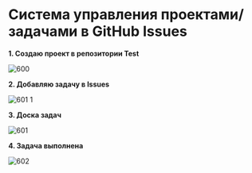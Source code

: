 # Система управления проектами/задачами в GitHub Issues

**1. Создаю проект в репозитории Test**

![600](https://github.com/deionnle/Test/assets/163460308/834e414e-9b39-4df1-874f-b05933ea7740)

**2. Добавляю задачу в Issues**

![601 1](https://github.com/deionnle/Test/assets/163460308/78b0ca89-62fa-46c9-a8b6-2d3104be5b92)

**3. Доска задач**

![601](https://github.com/deionnle/Test/assets/163460308/85e40517-c475-432d-b302-2be4d879577b)

**4. Задача выполнена**

![602](https://github.com/deionnle/Test/assets/163460308/f79aaf90-13f1-409d-b64e-aacab57a6ed2)
